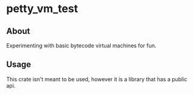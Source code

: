 # petty_vm_test

## About
Experimenting with basic bytecode virtual machines for fun.


## Usage
This crate isn't meant to be used, however it is a library that has a public api.

